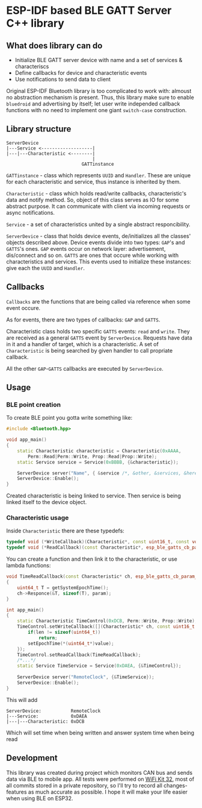 # ESP-IDF based BLE GATT Server C++ library

## What does library can do

- Initialize BLE GATT server device with name and a set of services & characteriscs
- Define callbacks for device and characteristic events
- Use notifications to send data to client

Original ESP-IDF Bluetooth library is too complicated to work with: almoust no abstraction mechanism is present. Thus, this library make sure to enable `bluedroid` and advertising by itself; let user write independed callback functions with no need to implement one giant `switch-case` construction.

## Library structure

```text
ServerDevice
|---Service <-------------------|
|---|---Characteristic <--------|
                                |
                            GATTinstance
```

`GATTinstance` - class which represents `UUID` and `Handler`. These are unique for each characteristic and service, thus instance is inherited by them.

`Characteristic` - class which holds read/write callbacks, characteristic's data and notify method. So, object of this class serves as IO for some abstract purpose. It can communicate with client via incoming requests or async notifications.

`Service` - a set of characteristics united by a single abstract responcibility.

`ServerDevice` - class that holds device events, de/initializes all the classes' objects described above. Device events divide into two types: `GAP`'s and `GATTS`'s ones. `GAP` events occur on network layer: advertisement, dis/connect and so on. `GATTS` are ones that occure while working with characteristics and services. This events used to initialize these instances: give each the `UUID` and `Handler`.  

## Callbacks

`Callbacks` are the functions that are being called via reference when some event occure.

As for events, there are two types of callbacks: `GAP` and `GATTS`.

Characteristic class holds two specific `GATTS` events: `read` and `write`. They are received as a general `GATTS` event by `ServerDevice`. Requests have data in it and a handler of target, which is a characteristic. A set of `Characteristic` is being searched by given handler to call propriate callback.

All the other `GAP`-`GATTS` callbacks are executed by `ServerDevice`.

## Usage

### BLE point creation

To create BLE point you gotta write something like:

```C++
#include <Bluetooth.hpp>

void app_main()
{
    static Characteristic characteristic = Characteristic(0xAAAA, 
        Perm::Read|Perm::Write, Prop::Read|Prop::Write);
    static Service service = Service(0xBBBB, {&characteristic});

    ServerDevice server("Name", { &service /*, &other, &services, &here,*/ });
    ServerDevice::Enable();
}

```

Created characteristic is being linked to service. Then service is being linked itself to the device object.

### Characteristic usage

Inside `Characteristic` there are these typedefs:

```C++
typedef void (*WriteCallback)(Characteristic*, const uint16_t, const void*);
typedef void (*ReadCallback)(const Characteristic*, esp_ble_gatts_cb_param_t *param);
```

You can create a function and then link it to the characteristic, or use lambda functions:

```C++
void TimeReadCallback(const Characteristic* ch, esp_ble_gatts_cb_param_t *param)
{   
    uint64_t T = getSystemEpochTime();
    ch->Responce(&T, sizeof(T), param);
}

int app_main()
{
    static Characteristic TimeControl(0xDCB, Perm::Write, Prop::Write);
    TimeControl.setWriteCallback([](Characteristic* ch, const uint16_t len, const void* value){
        if(len != sizeof(uint64_t))
            return;
        setEpochTime(*(uint64_t*)value);
    });
    TimeControl.setReadCallback(TimeReadCallback);
    /*...*/
    static Service TimeService = Service(0xDAEA, {&TimeControl});
    
    ServerDevice server("RemoteClock", {&TimeService});
    ServerDevice::Enable();
}
```

This will add

```text
ServerDevice:           RemoteClock
|---Service:            0xDAEA
|---|---Characteristic: 0xDCB
```

Which will set time when being written and answer system time when being read

## Development

This library was created during project which monitors CAN bus and sends data via BLE to mobile app. All tests were performed on [WiFi Kit 32](https://heltec.org/project/wifi-kit-32/), most of all commits stored in a private repository, so I'll try to record all changes-features as much accurate as possible. I hope it will make your life easier when using BLE on ESP32.

